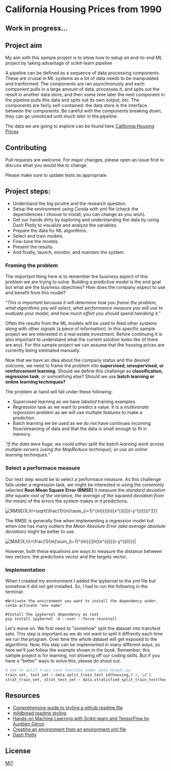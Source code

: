 # California Housing Prices from 1990

## Work in progress...

## Project aim  
My aim with this sample project is to show how to setup an end-to-end ML project by taking advantage of scikit-learn pipeline

A pipeline can be defined as a sequence of data processing components. These are crusial in ML systems as a lot of data needs to be manipulated and tranformed. The components are ran asynchronusly and each component pulls in a large amount of data, processes it, and spits out the result in another data store, and then some time
later the next component in the pipeline pulls this data and spits out its own output, etc. The components are fairly self-contained: the data store is the interface between the components. Be careful with the components breaking down, they can go unnoticed until much later in the pipeline.  

The data we are going to explore can be found here [California Housing Prices](https://github.com/ageron/handson-ml/tree/master/datasets/housing)

## Contributing
Pull requests are welcome. For major changes, please open an issue first to discuss what you would like to change.

Please make sure to update tests as appropriate.


## Project steps: 

- Understand the big picutre and the research question.
- Setup the environment using Conda with yml file (check the dependencies I choose to install, you can change as you wish).  
- Get our hands dirty by exploring and understanding the data by using Dash Plotly to visualize and analyze the variables. 
- Prepare the data for ML algorithms. 
- Select and train models. 
- Fine-tune the models. 
- Present the results. 
- And finally, launch, monitor, and maintain the system.


### Framing the problem 

The important thing here is to remember the business aspect of this problem we are trying to solve. Building a predictive model is the end goal but what are the business objectives? How does the company expect to use and benefit from this model? 

*"This is important because it will determine how you frame the problem, what algorithms you will select, what performance measure you will use to evaluate your model, and how much effort you should spend tweaking it."* 

Often the results from the ML models will be used to feed other systems along with other signals (a piece of information). In this specific sample project we are interested in a real estate investment. Before continuing it is also important to understand what the current solution looks like (if there are any). For this sample project we can assume that the housing prices are currently being estimated manually. 

Now that we have an idea about the company status and the desired outcome, we need to frame the problem into **supervised, unsupervised, or reinforcement learning.** Should we define this challenge as **classification, regression task**, or somoething else? Should we use **batch learning or online learning techniques?** 

The problem at hand will fall under these following: 

- Supervised learning as we have *labeled* training examples. 
- Regression task as we want to predict a value. It is a *multivariate regression* problem as we will use multiple features to make a prediction.
- Batch learning we be used as we do not have continues incoming flow/streaming of data and that the data is small enough to fit in memory.  

*"If the data were huge, we could either split the batch learning work across multiple servers (using the MapReduce technique), or use an online learning techniques."*

### Select a performace measure 

Our next step would be to select a performace measure. As this challenge falls under a regression task, we might be interested in using the commonly selected **Root Mean Square Error (RMSE)** It measure the *standard deviation (the square root of the variance, the average of the squared deviation from the mean)* of the errors the system makes in it predictions.   

<img src="https://latex.codecogs.com/svg.latex?RMSE(X,h)=\sqrt{\frac{1}{m}\sum_{i=1}^{m}{({h({x^{(i)}})-y^{(i)}})^2}}" title="RMSE(X,h)=\sqrt{\frac{1}{m}\sum_{i=1}^{m}{({h({x^{(i)}})-y^{(i)}})^2}}" style="background-color:white"/>

The RMSE is generally fine when implementing a regression model but when one has many outliers the *Mean Absolute Error (aka average absolute deviation)* might be better to use. 

<img src="https://latex.codecogs.com/svg.latex?MAE(X,h)=\frac{1}{m}\sum_{i=1}^{m}{|{h({x^{(i)}})-y^{(i)}}}|" title="MAE(X,h)=\frac{1}{m}\sum_{i=1}^{m}{|{h({x^{(i)}})-y^{(i)}}}|" style="background-color:white"/>

However, both these equations are ways to measure the distance between two vectors: the predictions vector and the targets vector. 

### Implementation 

When I created my environment I added the Ipykernel to the yml file but somehow it did not get installed. So, I had to run the following in the terminal: 
```batch
#Activate the environment you want to install the dependency under.
conda activate "env name"
```

```batch
#Install the ipykernel dependency as root
pip install ipykernel -U --user --force-reinstall
```

Let's move on. We first need to "somehow" split the dataset into train/test sets. This step is important as we do not want to split it diffrently each time we run the program. Over time the whole dataset will get exposed to the algorithms. Now, this step can be implemented in many different ways, so here we'll just follow the example shown in the book. Remember, this sample project is for learning, not showing off our coding skills. But if you have a "better" ways to solve this, please do shout out.  

```python
# See te split_train_test function under data_helper.py
train_set, test_set = data.split_train_test_id(housing,0.2,'id')
strat_train_set, strat_test_set = data.stratisfied_split_train_test(housing,0.2,"income_cat")
```



## Resources    

- [Comprehensive guide to styling a github readme file](https://ellen-park.medium.com/comprehensive-guide-to-styling-a-github-readme-2df7a6db1a00)
- [mildbread readme styling](https://gist.github.com/milkbread/5795012)
- [Hands-on Machine Learning with Scikit-learn and TensorFlow by Aurélien Géron](https://upload.houchangtech.com/pdf/Hands-on_Machine_Learning.pdf)
- [Creating an environment from an environment.yml file](https://docs.conda.io/projects/conda/en/latest/user-guide/tasks/manage-environments.html)
- [Dash Plotly](https://dash.plotly.com/)

## License 

[MIT](https://choosealicense.com/licenses/mit/)